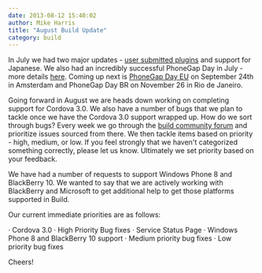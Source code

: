 ```yaml
---
date: 2013-08-12 15:40:02
author: Mike Harris
title: "August Build Update"
category: build
---
```


In July we had two major updates - [user submitted plugins](http://phonegap.com/blog/2013/07/16/user-submitted-plugins-announcement-post/) and support for Japanese. We also had an incredibly successful PhoneGap Day in July - more details [here](http://phonegap.com/blog/2013/08/02/a-look-back-at-pgday-us/). Coming up next is [PhoneGap Day EU](http://pgday.phonegap.com/eu2013/) on September 24th in Amsterdam and PhoneGap Day BR on November 26 in Rio de Janeiro.

Going forward in August we are heads down working on completing support for Cordova 3.0. We also have a number of bugs that we plan to tackle once we have the Cordova 3.0 support wrapped up. How do we sort through bugs? Every week we go through the [build community forum](http://getsatisfaction.com/nitobi/products/nitobi_phonegap_build) and prioritize issues sourced from there. We then tackle items based on priority - high, medium, or low. If you feel strongly that we haven't categorized something correctly, please let us know.  Ultimately we set priority based on your feedback.

We have had a number of requests to support Windows Phone 8 and BlackBerry 10. We wanted to say that we are actively working with BlackBerry and Microsoft to get additional help to get those platforms supported in Build.

Our current immediate priorities are as follows:

·         Cordova 3.0 
·         High Priority Bug fixes
·         Service Status Page
·         Windows Phone 8 and BlackBerry 10 support
·         Medium priority bug fixes
·         Low priority bug fixes


Cheers!